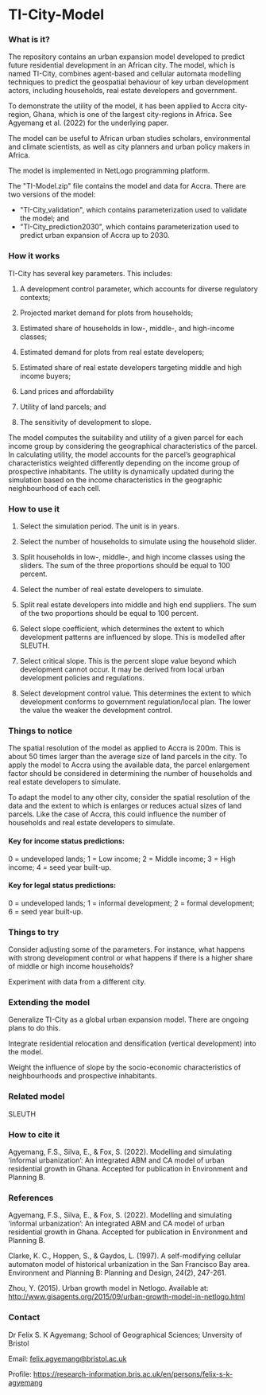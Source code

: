 # TI-City-Model


### What is it?
The repository contains an urban expansion model developed to predict future residential development in an African city.
The model, which is named TI-City, combines agent-based and cellular automata modelling techniques to predict the geospatial behaviour of key urban development actors, including households, real estate developers and government.

To demonstrate the utility of the model, it has been applied to Accra city-region, Ghana, which is one of the largest city-regions in Africa. See Agyemang et al. (2022) for the underlying paper.

The model can be useful to African urban studies scholars, environmental and climate scientists, as well as city planners and urban policy makers in Africa.

The model is implemented in NetLogo programming platform.

The "TI-Model.zip" file contains the model and data for Accra. There are two versions of the model:
- "TI-City_validation", which contains parameterization used to validate the model; and
- "TI-City_prediction2030", which contains parameterization used to predict urban expansion of Accra up to 2030.


### How it works

TI-City has several key parameters. This includes:
 
1. A development control parameter, which accounts for diverse regulatory contexts;

2. Projected market demand for plots from households; 

3. Estimated share of households in low-, middle-, and high-income classes; 

4. Estimated demand for plots from real estate developers; 

5. Estimated share of real estate developers targeting middle and high income buyers; 

6. Land prices and affordability
 
7. Utility of land parcels; and 

8. The sensitivity of development to slope. 

The model computes the suitability and utility of a given parcel for each income group by considering the geographical characteristics of the parcel. In calculating utility, the model accounts for the parcel’s geographical characteristics weighted differently depending on the income group of prospective inhabitants. The utility is dynamically updated during the simulation based on the income characteristics in the geographic neighbourhood of each cell.
 

### How to use it

1. Select the simulation period. The unit is in years.

2. Select the number of households to simulate using the household slider.

3. Split households in low-, middle-, and high income classes using the sliders. The sum of the three proportions should be equal to 100 percent.

4. Select the number of real estate developers to simulate.

5. Split real estate developers into middle and high end suppliers. The sum of the two proportions should be equal to 100 percent.

6. Select slope coefficient, which determines the extent to which development patterns are influenced by slope. This is modelled after SLEUTH.

7. Select critical slope. This is the percent slope value beyond which development cannot occur. It may be derived from local urban development policies and regulations.

8. Select development control value. This determines the extent to which development conforms to government regulation/local plan. The lower the value the weaker the development control.


### Things to notice

The spatial resolution of the model as applied to Accra is 200m. This is about 50 times larger than the average size of land parcels in the city. To apply the model to Accra using the available data, the parcel enlargement factor should be considered in determining the number of households and real estate developers to simulate.

To adapt the model to any other city, consider the spatial resolution of the data and the extent to which is enlarges or reduces actual sizes of land parcels. Like the case of Accra, this could influence the number of households and real estate developers to simulate.


#### Key for income status predictions:
0 = undeveloped lands;
1 = Low income;
2 = Middle income;
3 = High income;
4 = seed year built-up.


#### Key for legal status predictions:
0 = undeveloped lands;
1 = informal development;
2 = formal development;
6 = seed year built-up. 


### Things to try

Consider adjusting some of the parameters. For instance, what happens with strong development control or what happens if there is a higher share of middle or high income households?

Experiment with data from a different city.


### Extending the model

Generalize TI-City as a global urban expansion model. There are ongoing plans to do this.

Integrate residential relocation and densification (vertical development) into the model.

Weight the influence of slope by the socio-economic characteristics of neighbourhoods and prospective inhabitants.


### Related model

SLEUTH


### How to cite it

Agyemang, F.S., Silva, E., & Fox, S. (2022). Modelling and simulating ‘informal urbanization’: An integrated ABM and CA model of urban residential growth in Ghana. Accepted for publication in Environment and Planning B.


### References

Agyemang, F.S., Silva, E., & Fox, S. (2022). Modelling and simulating ‘informal urbanization’: An integrated ABM and CA model of urban residential growth in Ghana. Accepted for publication in Environment and Planning B.

Clarke, K. C., Hoppen, S., & Gaydos, L. (1997). A self-modifying cellular automaton model of historical urbanization in the San Francisco Bay area. Environment and Planning B: Planning and Design, 24(2), 247-261.

Zhou, Y. (2015). Urban growth model in Netlogo. Available at: http://www.gisagents.org/2015/09/urban-growth-model-in-netlogo.html

### Contact


Dr Felix S. K Agyemang; School of Geographical Sciences; Unversity of Bristol

Email: felix.agyemang@bristol.ac.uk

Profile: https://research-information.bris.ac.uk/en/persons/felix-s-k-agyemang

